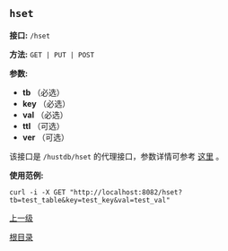 `hset`
----------

**接口:** `/hset`

**方法:** `GET | PUT | POST`

**参数:** 

*  **tb** （必选）  
*  **key** （必选）  
*  **val** （必选）  
*  **ttl** （可选）  
*  **ver** （可选）  

该接口是 `/hustdb/hset` 的代理接口，参数详情可参考 [这里](../hustdb/hustdb/hset.md) 。

**使用范例:**

    curl -i -X GET "http://localhost:8082/hset?tb=test_table&key=test_key&val=test_val"

[上一级](../ha.md)

[根目录](../../index.md)